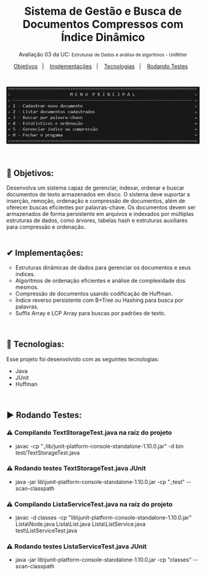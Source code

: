 <h1 align="center">Sistema de Gestão e Busca de Documentos Compressos com Índice Dinâmico</h1>
<p align="center">Avaliação 03 da UC: <small>Estruturas de Dados e análise de algoritmos - UniRitter</small></p>

<p align="center">
  <a href="#-objetivos">Objetivos</a>&nbsp;&nbsp;&nbsp;|&nbsp;&nbsp;&nbsp;
  <a href="#-implementacoes">Implementações</a>&nbsp;&nbsp;&nbsp;|&nbsp;&nbsp;&nbsp;
  <a href="#-tecnologias">Tecnologias</a>&nbsp;&nbsp;&nbsp;|&nbsp;&nbsp;&nbsp;
  <a href="#-testes">Rodando Testes</a>&nbsp;&nbsp;&nbsp;
</p>
<br>

<p align="center">
  <img src="./img/menu_principal.png" alt="Menu Principal do nosso sistema" width="600">
</p>
<br>


## 🚩 Objetivos:

Desenvolva um sistema capaz de gerenciar, indexar, ordenar e buscar documentos de
texto armazenados em disco. O sistema deve suportar a inserção, remoção, ordenação
e compressão de documentos, além de oferecer buscas eficientes por palavras-chave.
Os documentos devem ser armazenados de forma persistente em arquivos e indexados
por múltiplas estruturas de dados, como árvores, tabelas hash e estruturas auxiliares
para compressão e ordenação.
<br><br>


## ✔ Implementações:
<ul style="list-style-type: circle">
  <li>Estruturas dinâmicas de dados para gerenciar os documentos e seus índices.</li>
  <li>Algoritmos de ordenação eficientes e análise de complexidade dos mesmos.</li>
  <li>Compressão de documentos usando codificação de Huffman.</li>
  <li>Índice reverso persistente com B+Tree ou Hashing para busca por palavras.</li>
  <li>Suffix Array e LCP Array para buscas por padrões de texto.</li>
</ul>
<br>


## 🚀 Tecnologias:

Esse projeto foi desenvolvido com as seguintes tecnologias:

- Java
- JUnit
- Huffman
<br>

## ▶ Rodando Testes:

### ⚠ Compilando TextStorageTest.java na raíz do projeto
- javac -cp ".;lib/junit-platform-console-standalone-1.10.0.jar" -d bin test/TextStorageTest.java

### ⚠ Rodando testes TextStorageTest.java JUnit
- java -jar lib\junit-platform-console-standalone-1.10.0.jar -cp ".;test" --scan-classpath

### ⚠ Compilando ListaServiceTest.java na raíz do projeto
- javac -d classes -cp "lib\junit-platform-console-standalone-1.10.0.jar" Lista\Node.java Lista\List.java Lista\ListService.java test\ListServiceTest.java

### ⚠ Rodando testes ListaServiceTest.java JUnit
- java -jar lib\junit-platform-console-standalone-1.10.0.jar -cp "classes" --scan-classpath
